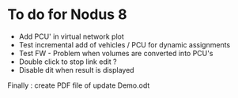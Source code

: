# To do for Nodus 8

- Add PCU' in virtual network plot
- Test incremental add of vehicles / PCU for dynamic assignments 
- Test FW - Problem when volumes are converted into PCU's
- Double click to stop link edit ?
- Disable dit when result is displayed

Finally : create PDF file of update Demo.odt